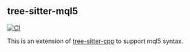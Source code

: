 ## tree-sitter-mql5

[![CI](https://github.com/mskelton/tree-sitter-mql5/actions/workflows/ci.yml/badge.svg)](https://github.com/mskelton/tree-sitter-styled/actions/workflows/ci.yml)

This is an extension of
[tree-sitter-cpp](https://github.com/tree-sitter/tree-sitter-cpp) to support
mql5 syntax.
